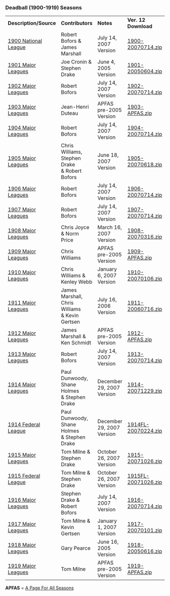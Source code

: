 <h3>Deadball (1900-1919) Seasons</h3>
<table class="post_content_table"><tbody><tr><td><strong>Description/Source</strong></td>
<td><strong>Contributors</strong></td>
<td><strong>Notes</strong></td>
<td><strong>Ver. 12 Download</strong></td>
</tr>
<tr><td><a href="http://www.stephendrake.com/homebrew.html#1900" target="_blank" class="postlink" rel="noreferrer">1900 National League</a></td>
<td>Robert Bofors &amp; James Marshall</td>
<td>July 14, 2007 Version</td>
<td><a href="https://github.com/fishinnabarrel/dmb-homebrew/raw/master/Dead-ball/1900-20070714.zip" target="_blank" class="postlink" rel="noreferrer">1900-20070714.zip</a></td>
</tr>
<tr><td><a href="http://www.stephendrake.com/homebrew.html#1901" target="_blank" class="postlink" rel="noreferrer">1901 Major Leagues</a></td>
<td>Joe Cronin &amp; Stephen Drake</td>
<td>June 4, 2005 Version</td>
<td><a href="https://github.com/fishinnabarrel/dmb-homebrew/raw/master/Dead-ball/1901-20050604.zip" target="_blank" class="postlink" rel="noreferrer">1901-20050604.zip</a></td>
</tr>
<tr><td><a href="http://www.stephendrake.com/homebrew.html#1902" target="_blank" class="postlink" rel="noreferrer">1902 Major Leagues</a></td>
<td>Robert Bofors</td>
<td>July 14, 2007 Version</td>
<td><a href="https://github.com/fishinnabarrel/dmb-homebrew/raw/master/Dead-ball/1902-20070714.zip" target="_blank" class="postlink" rel="noreferrer">1902-20070714.zip</a></td>
</tr>
<tr><td><a href="http://www.stephendrake.com/homebrew.html#1903" target="_blank" class="postlink" rel="noreferrer">1903 Major Leagues</a></td>
<td>Jean-Henri Duteau</td>
<td>APFAS pre-2005 Version</td>
<td><a href="https://github.com/fishinnabarrel/dmb-homebrew/raw/master/Dead-ball/1903-APFAS.zip" target="_blank" class="postlink" rel="noreferrer">1903-APFAS.zip</a></td>
</tr>
<tr><td><a href="http://www.stephendrake.com/homebrew.html#1904" target="_blank" class="postlink" rel="noreferrer">1904 Major Leagues</a></td>
<td>Robert Bofors</td>
<td>July 14, 2007 Version</td>
<td><a href="https://github.com/fishinnabarrel/dmb-homebrew/raw/master/Dead-ball/1904-20070714.zip" target="_blank" class="postlink" rel="noreferrer">1904-20070714.zip</a></td>
</tr>
<tr><td><a href="http://www.stephendrake.com/homebrew.html#1905" target="_blank" class="postlink" rel="noreferrer">1905 Major Leagues</a></td>
<td>Chris Williams, Stephen Drake<br>
&amp; Robert Bofors</td>
<td>June 18, 2007 Version</td>
<td><a href="https://github.com/fishinnabarrel/dmb-homebrew/raw/master/Dead-ball/1905-20070618.zip" target="_blank" class="postlink" rel="noreferrer">1905-20070618.zip</a></td>
</tr>
<tr><td><a href="http://www.stephendrake.com/homebrew.html#1906" target="_blank" class="postlink" rel="noreferrer">1906 Major Leagues</a></td>
<td>Robert Bofors</td>
<td>July 14, 2007 Version</td>
<td><a href="https://github.com/fishinnabarrel/dmb-homebrew/raw/master/Dead-ball/1906-20070714.zip" target="_blank" class="postlink" rel="noreferrer">1906-20070714.zip</a></td>
</tr>
<tr><td><a href="http://www.stephendrake.com/homebrew.html#1907" target="_blank" class="postlink" rel="noreferrer">1907 Major Leagues</a></td>
<td>Robert Bofors</td>
<td>July 14, 2007 Version</td>
<td><a href="https://github.com/fishinnabarrel/dmb-homebrew/raw/master/Dead-ball/1907-20070714.zip" target="_blank" class="postlink" rel="noreferrer">1907-20070714.zip</a></td>
</tr>
<tr><td><a href="http://www.stephendrake.com/homebrew.html#1908" target="_blank" class="postlink" rel="noreferrer">1908 Major Leagues</a></td>
<td>Chris Joyce &amp; Norm Price</td>
<td>March 16, 2007 Version</td>
<td><a href="https://github.com/fishinnabarrel/dmb-homebrew/raw/master/Dead-ball/1908-20070316.zip" target="_blank" class="postlink" rel="noreferrer">1908-20070316.zip</a></td>
</tr>
<tr><td><a href="http://www.stephendrake.com/homebrew.html#1909" target="_blank" class="postlink" rel="noreferrer">1909 Major Leagues</a></td>
<td>Chris Williams</td>
<td>APFAS pre-2005 Version</td>
<td><a href="https://github.com/fishinnabarrel/dmb-homebrew/raw/master/Dead-ball/1909-APFAS.zip" target="_blank" class="postlink" rel="noreferrer">1909-APFAS.zip</a></td>
</tr>
<tr><td><a href="http://www.stephendrake.com/homebrew.html#1910" target="_blank" class="postlink" rel="noreferrer">1910 Major Leagues</a></td>
<td>Chris Williams &amp; Kenley Webb</td>
<td>January 6, 2007 Version</td>
<td><a href="https://github.com/fishinnabarrel/dmb-homebrew/raw/master/Dead-ball/1910-20070106.zip" target="_blank" class="postlink" rel="noreferrer">1910-20070106.zip</a></td>
</tr>
<tr><td><a href="http://www.stephendrake.com/homebrew.html#1911" target="_blank" class="postlink" rel="noreferrer">1911 Major Leagues</a></td>
<td>James Marshall, Chris Williams<br>
&amp; Kevin Gertsen</td>
<td>July 16, 2006 Version</td>
<td><a href="https://github.com/fishinnabarrel/dmb-homebrew/raw/master/Dead-ball/1911-20060716.zip" target="_blank" class="postlink" rel="noreferrer">1911-20060716.zip</a></td>
</tr>
<tr><td><a href="http://www.stephendrake.com/homebrew.html#1912" target="_blank" class="postlink" rel="noreferrer">1912 Major Leagues</a></td>
<td>James Marshall &amp; Ken Schmidt</td>
<td>APFAS pre-2005 Version</td>
<td><a href="https://github.com/fishinnabarrel/dmb-homebrew/raw/master/Dead-ball/1912-APFAS.zip" target="_blank" class="postlink" rel="noreferrer">1912-APFAS.zip</a></td>
</tr>
<tr><td><a href="http://www.stephendrake.com/homebrew.html#1913" target="_blank" class="postlink" rel="noreferrer">1913 Major Leagues</a></td>
<td>Robert Bofors</td>
<td>July 14, 2007 Version</td>
<td><a href="https://github.com/fishinnabarrel/dmb-homebrew/raw/master/Dead-ball/1913-20070714.zip" target="_blank" class="postlink" rel="noreferrer">1913-20070714.zip</a></td>
</tr>
<tr><td><a href="http://www.stephendrake.com/homebrew.html#1914" target="_blank" class="postlink" rel="noreferrer">1914 Major Leagues</a></td>
<td>Paul Dunwoody, Shane Holmes<br>
&amp; Stephen Drake</td>
<td>December 29, 2007 Version</td>
<td><a href="https://github.com/fishinnabarrel/dmb-homebrew/raw/master/Dead-ball/1914-20071229.zip" target="_blank" class="postlink" rel="noreferrer">1914-20071229.zip</a></td>
</tr>
<tr><td><a href="http://www.stephendrake.com/homebrew.html#1914" target="_blank" class="postlink" rel="noreferrer">1914 Federal League</a></td>
<td>Paul Dunwoody, Shane Holmes<br>
&amp; Stephen Drake</td>
<td>December 29, 2007 Version</td>
<td><a href="https://github.com/fishinnabarrel/dmb-homebrew/raw/master/Dead-ball/1914FL-20070224.zip" target="_blank" class="postlink" rel="noreferrer">1914FL-20070224.zip</a></td>
</tr>
<tr><td><a href="http://www.stephendrake.com/homebrew.html#1915" target="_blank" class="postlink" rel="noreferrer">1915 Major Leagues</a></td>
<td>Tom Milne &amp; Stephen Drake</td>
<td>October 26, 2007 Version</td>
<td><a href="https://github.com/fishinnabarrel/dmb-homebrew/raw/master/Dead-ball/1915-20071026.zip" target="_blank" class="postlink" rel="noreferrer">1915-20071026.zip</a></td>
</tr>
<tr><td><a href="http://www.stephendrake.com/homebrew.html#1915" target="_blank" class="postlink" rel="noreferrer">1915 Federal League</a></td>
<td>Tom Milne &amp; Stephen Drake</td>
<td>October 26, 2007 Version</td>
<td><a href="https://github.com/fishinnabarrel/dmb-homebrew/raw/master/Dead-ball/1915FL-20071026.zip" target="_blank" class="postlink" rel="noreferrer">1915FL-20071026.zip</a></td>
</tr>
<tr><td><a href="http://www.stephendrake.com/homebrew.html#1916" target="_blank" class="postlink" rel="noreferrer">1916 Major Leagues </a></td>
<td>Stephen Drake &amp; Robert Bofors</td>
<td>July 14, 2007 Version</td>
<td><a href="https://github.com/fishinnabarrel/dmb-homebrew/raw/master/Dead-ball/1916-20070714.zip" target="_blank" class="postlink" rel="noreferrer">1916-20070714.zip</a></td>
</tr>
<tr><td><a href="http://www.stephendrake.com/homebrew.html#1917" target="_blank" class="postlink" rel="noreferrer">1917 Major Leagues</a></td>
<td>Tom Milne &amp; Kevin Gertsen</td>
<td>January 1, 2007 Version</td>
<td><a href="https://github.com/fishinnabarrel/dmb-homebrew/raw/master/Dead-ball/1917-20070101.zip" target="_blank" class="postlink" rel="noreferrer">1917-20070101.zip</a></td>
</tr>
<tr><td><a href="http://www.stephendrake.com/homebrew.html#1918" target="_blank" class="postlink" rel="noreferrer">1918 Major Leagues</a></td>
<td>Gary Pearce</td>
<td>June 16, 2005 Version</td>
<td><a href="https://github.com/fishinnabarrel/dmb-homebrew/raw/master/Dead-ball/1918-20050616.zip" target="_blank" class="postlink" rel="noreferrer">1918-20050616.zip</a></td>
</tr>
<tr><td><a href="http://www.stephendrake.com/homebrew.html#1919" target="_blank" class="postlink" rel="noreferrer">1919 Major Leagues</a></td>
<td>Tom Milne</td>
<td>APFAS pre-2005 Version</td>
<td><a href="https://github.com/fishinnabarrel/dmb-homebrew/raw/master/Dead-ball/1919-APFAS.zip" target="_blank" class="postlink" rel="noreferrer">1919-APFAS.zip</a></td>
</tr>
</tbody></table>
<strong>APFAS</strong> = <a href="https://gamespy-archives.quaddicted.com/sites/www.sportplanet.com/sbb/apfas/apfas.htm" target="_blank" class="postlink" rel="noreferrer">A Page For All Seasons</a>